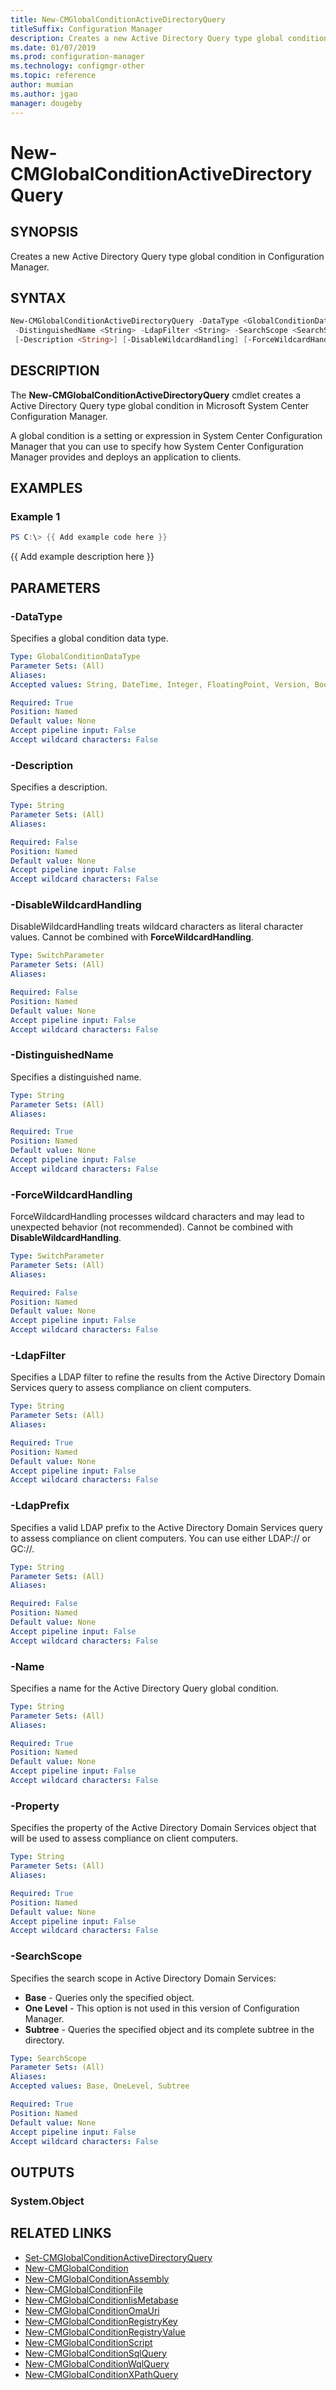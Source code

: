 ```yaml
---
title: New-CMGlobalConditionActiveDirectoryQuery
titleSuffix: Configuration Manager
description: Creates a new Active Directory Query type global condition in Configuration Manager.
ms.date: 01/07/2019
ms.prod: configuration-manager
ms.technology: configmgr-other
ms.topic: reference
author: mumian
ms.author: jgao
manager: dougeby
---
```


# New-CMGlobalConditionActiveDirectoryQuery

## SYNOPSIS

Creates a new Active Directory Query type global condition in Configuration Manager.

## SYNTAX

```powershell
New-CMGlobalConditionActiveDirectoryQuery -DataType <GlobalConditionDataType> [-LdapPrefix <String>]
 -DistinguishedName <String> -LdapFilter <String> -SearchScope <SearchScope> -Property <String> -Name <String>
 [-Description <String>] [-DisableWildcardHandling] [-ForceWildcardHandling]
```

## DESCRIPTION

The **New-CMGlobalConditionActiveDirectoryQuery** cmdlet creates a Active Directory Query type global condition in Microsoft System Center Configuration Manager.

A global condition is a setting or expression in System Center Configuration Manager that you can use to specify how System Center Configuration Manager provides and deploys an application to clients.

## EXAMPLES

### Example 1

```powershell
PS C:\> {{ Add example code here }}
```

{{ Add example description here }}

## PARAMETERS

### -DataType

Specifies a global condition data type.

```yaml
Type: GlobalConditionDataType
Parameter Sets: (All)
Aliases:
Accepted values: String, DateTime, Integer, FloatingPoint, Version, Boolean, StringArray, IntegerArray

Required: True
Position: Named
Default value: None
Accept pipeline input: False
Accept wildcard characters: False
```

### -Description

Specifies a description.

```yaml
Type: String
Parameter Sets: (All)
Aliases:

Required: False
Position: Named
Default value: None
Accept pipeline input: False
Accept wildcard characters: False
```

### -DisableWildcardHandling

DisableWildcardHandling treats wildcard characters as literal character values. Cannot be combined with **ForceWildcardHandling**.

```yaml
Type: SwitchParameter
Parameter Sets: (All)
Aliases:

Required: False
Position: Named
Default value: None
Accept pipeline input: False
Accept wildcard characters: False
```

### -DistinguishedName

Specifies a distinguished name.

```yaml
Type: String
Parameter Sets: (All)
Aliases:

Required: True
Position: Named
Default value: None
Accept pipeline input: False
Accept wildcard characters: False
```

### -ForceWildcardHandling

ForceWildcardHandling processes wildcard characters and may lead to unexpected behavior (not recommended). Cannot be combined with **DisableWildcardHandling**.

```yaml
Type: SwitchParameter
Parameter Sets: (All)
Aliases:

Required: False
Position: Named
Default value: None
Accept pipeline input: False
Accept wildcard characters: False
```

### -LdapFilter

Specifies a LDAP filter to refine the results from the Active Directory Domain Services query to assess compliance on client computers.

```yaml
Type: String
Parameter Sets: (All)
Aliases:

Required: True
Position: Named
Default value: None
Accept pipeline input: False
Accept wildcard characters: False
```

### -LdapPrefix

Specifies a valid LDAP prefix to the Active Directory Domain Services query to assess compliance on client computers. You can use either LDAP:// or GC://.

```yaml
Type: String
Parameter Sets: (All)
Aliases:

Required: False
Position: Named
Default value: None
Accept pipeline input: False
Accept wildcard characters: False
```

### -Name

Specifies a name for the Active Directory Query global condition.

```yaml
Type: String
Parameter Sets: (All)
Aliases:

Required: True
Position: Named
Default value: None
Accept pipeline input: False
Accept wildcard characters: False
```

### -Property

Specifies the property of the Active Directory Domain Services object that will be used to assess compliance on client computers.

```yaml
Type: String
Parameter Sets: (All)
Aliases:

Required: True
Position: Named
Default value: None
Accept pipeline input: False
Accept wildcard characters: False
```

### -SearchScope

Specifies the search scope in Active Directory Domain Services:

- **Base** - Queries only the specified object.
- **One Level** - This option is not used in this version of Configuration Manager.
- **Subtree** - Queries the specified object and its complete subtree in the directory.

```yaml
Type: SearchScope
Parameter Sets: (All)
Aliases:
Accepted values: Base, OneLevel, Subtree

Required: True
Position: Named
Default value: None
Accept pipeline input: False
Accept wildcard characters: False
```

## OUTPUTS

### System.Object

## RELATED LINKS

- [Set-CMGlobalConditionActiveDirectoryQuery](./Set-CMGlobalConditionActiveDirectoryQuery.md)
- [New-CMGlobalCondition](./New-CMGlobalCondition.md)
- [New-CMGlobalConditionAssembly](./New-CMGlobalConditionAssembly.md)
- [New-CMGlobalConditionFile](./New-CMGlobalConditionFile.md)
- [New-CMGlobalConditionIisMetabase](./New-CMGlobalConditionIisMetabase.md)
- [New-CMGlobalConditionOmaUri](./New-CMGlobalConditionOmaUri.md)
- [New-CMGlobalConditionRegistryKey](./New-CMGlobalConditionRegistryKey.md)
- [New-CMGlobalConditionRegistryValue](./New-CMGlobalConditionRegistryValue.md)
- [New-CMGlobalConditionScript](./New-CMGlobalConditionScript.md)
- [New-CMGlobalConditionSqlQuery](./New-CMGlobalConditionSqlQuery.md)
- [New-CMGlobalConditionWqlQuery](./New-CMGlobalConditionWqlQuery.md)
- [New-CMGlobalConditionXPathQuery](./New-CMGlobalConditionXpathQuery.md)